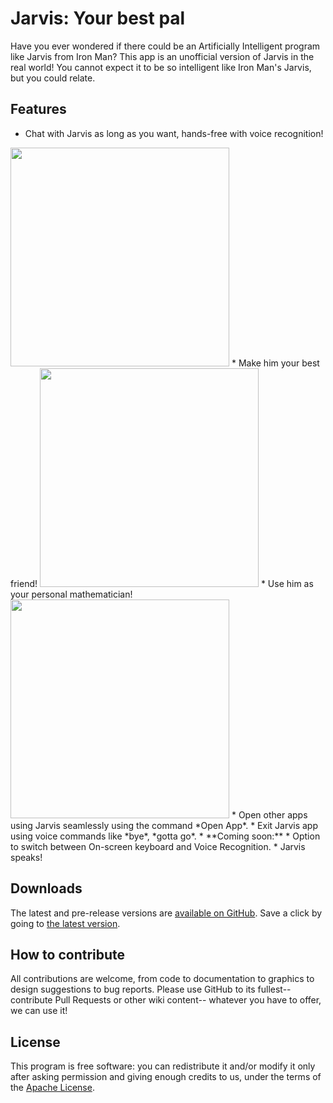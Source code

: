 # Jarvis: Your best pal
 
Have you ever wondered if there could be an Artificially Intelligent program like Jarvis from Iron Man? This app is an unofficial version of Jarvis in the real world! You cannot expect it to be so intelligent like Iron Man's Jarvis, but you could relate.

## Features

* Chat with Jarvis as long as you want, hands-free with voice recognition!

<img src="http://i.imgur.com/N859BfO.png" width="350" />
* Make him your best friend!

<img src="http://i.imgur.com/Tj0tX65.png" width="350" />
* Use him as your personal mathematician!

<img src="http://i.imgur.com/h916Slg.png" width="350" />
* Open other apps using Jarvis seamlessly using the command *Open App*.
* Exit Jarvis app using voice commands like *bye*, *gotta go*.
* **Coming soon:**
  * Option to switch between On-screen keyboard and Voice Recognition.
  * Jarvis speaks!
  
## Downloads

The latest and pre-release versions are [available on GitHub](https://github.com/SiddharthVenu/Jarvis/releases/).
Save a click by going to [the latest version](https://github.com/SiddharthVenu/Jarvis/releases/latest).

## How to contribute

All contributions are welcome, from code to documentation to graphics to design suggestions to bug reports.  Please use GitHub to its fullest-- contribute Pull Requests or other wiki content-- whatever you have to offer, we can use it!

## License

This program is free software: you can redistribute it and/or modify it only after asking permission and giving enough credits to us, under the terms of the [Apache License](http://www.apache.org/licenses/LICENSE-2.0).
